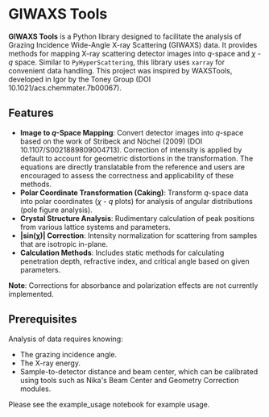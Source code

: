 # GIWAXS Tools

**GIWAXS Tools** is a Python library designed to facilitate the analysis of Grazing Incidence Wide-Angle X-ray Scattering (GIWAXS) data. It provides methods for mapping X-ray scattering detector images into $q$-space and $χ$ - $q$ space. Similar to `PyHyperScattering`, this library uses `xarray` for convenient data handling. This project was inspired by WAXSTools, developed in Igor by the Toney Group (DOI 10.1021/acs.chemmater.7b00067). 

## Features

- **Image to $q$-Space Mapping**: Convert detector images into $q$-space based on the work of Stribeck and Nöchel (2009) (DOI 10.1107/S0021889809004713). Correction of intensity is applied by default to account for geometric distortions in the transformation. The equations are directly translatable from the reference and users are encouraged to assess the correctness and applicability of these methods. 
- **Polar Coordinate Transformation (Caking)**: Transform $q$-space data into polar coordinates ($χ$ - $q$ plots) for analysis of angular distributions (pole figure analysis).
- **Crystal Structure Analysis**: Rudimentary calculation of peak positions from various lattice systems and parameters.
- **|sin(χ)| Correction**: Intensity normalization for scattering from samples that are isotropic in-plane.
- **Calculation Methods**: Includes static methods for calculating penetration depth, refractive index, and critical angle based on given parameters.

**Note**: Corrections for absorbance and polarization effects are not currently implemented.

## Prerequisites

Analysis of data requires knowing:
- The grazing incidence angle.
- The X-ray energy.
- Sample-to-detector distance and beam center, which can be calibrated using tools such as Nika's Beam Center and Geometry Correction modules.

Please see the example_usage notebook for example usage.
